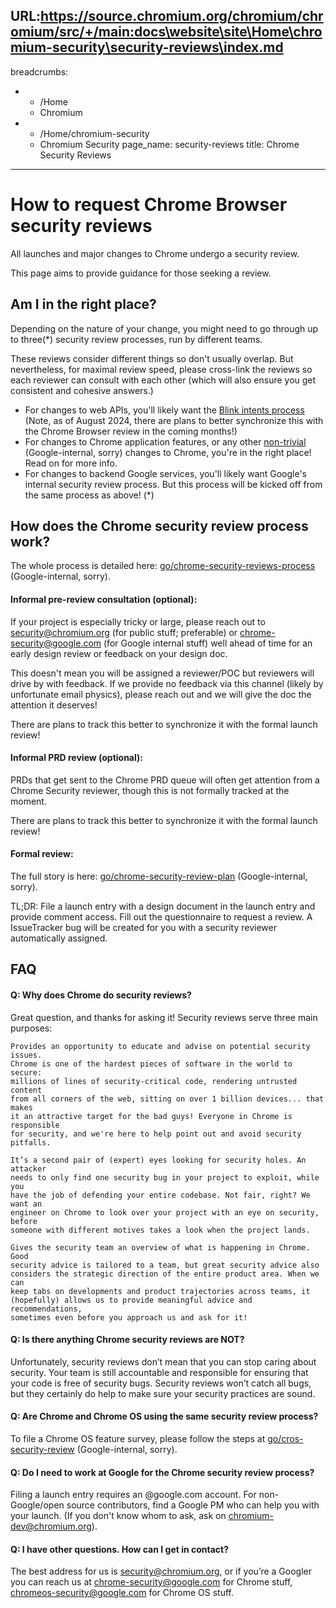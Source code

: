 URL:https://source.chromium.org/chromium/chromium/src/+/main:docs\website\site\Home\chromium-security\security-reviews\index.md
---
breadcrumbs:
- - /Home
  - Chromium
- - /Home/chromium-security
  - Chromium Security
page_name: security-reviews
title: Chrome Security Reviews
---

# How to request Chrome Browser security reviews

All launches and major changes to Chrome undergo a security review.

This page aims to provide guidance for those seeking a review.

## Am I in the right place?

Depending on the nature of your change, you might need to go through up to three(*) security
review processes, run by different teams.

These reviews consider different things so don't usually overlap. But nevertheless,
for maximal review speed, please cross-link the reviews so each reviewer can consult with
each other (which will also ensure you get consistent and cohesive answers.)

- For changes to web APIs, you'll likely want the
[Blink intents process](/blink/launching-features/) (Note, as of
August 2024, there are plans to better synchronize this with the Chrome Browser review
in the coming months!)
- For changes to Chrome application features, or any other
[non-trivial](http://go/chrome-launch#criteria) (Google-internal, sorry) changes to Chrome,
you're in the right place! Read on for more info.
- For changes to backend Google services, you'll likely want Google's internal security review
process. But this process will be kicked off from the same process as above! (*)

## How does the Chrome security review process work?

The whole process is detailed here:
[go/chrome-security-reviews-process](http://go/chrome-security-reviews-process)
(Google-internal, sorry).

#### Informal pre-review consultation (optional):

If your project is especially tricky or large, please reach out to security@chromium.org
(for public stuff; preferable) or chrome-security@google.com (for Google internal stuff)
well ahead of time for an early design review or feedback on your design doc.

This doesn't mean you will be assigned a reviewer/POC but reviewers will drive by with
feedback. If we provide no feedback via this channel (likely by unfortunate email physics),
please reach out and we will give the doc the attention it deserves!

There are plans to track this better to synchronize it with the formal launch review!

#### Informal PRD review (optional):

PRDs that get sent to the Chrome PRD queue will often get attention from a Chrome Security
reviewer, though this is not formally tracked at the moment.

There are plans to track this better to synchronize it with the formal launch review!

#### Formal review:

The full story is here:
[go/chrome-security-review-plan](http://go/chrome-security-launch-process)
(Google-internal, sorry).

TL;DR: File a launch entry with a design document in the launch entry and provide comment
access. Fill out the questionnaire to request a review.
A IssueTracker bug will be created for you with a security reviewer automatically assigned.

## FAQ

#### Q: Why does Chrome do security reviews?

Great question, and thanks for asking it! Security reviews serve three main
purposes:

    Provides an opportunity to educate and advise on potential security issues.
    Chrome is one of the hardest pieces of software in the world to secure:
    millions of lines of security-critical code, rendering untrusted content
    from all corners of the web, sitting on over 1 billion devices... that makes
    it an attractive target for the bad guys! Everyone in Chrome is responsible
    for security, and we're here to help point out and avoid security pitfalls.

    It’s a second pair of (expert) eyes looking for security holes. An attacker
    needs to only find one security bug in your project to exploit, while you
    have the job of defending your entire codebase. Not fair, right? We want an
    engineer on Chrome to look over your project with an eye on security, before
    someone with different motives takes a look when the project lands.

    Gives the security team an overview of what is happening in Chrome. Good
    security advice is tailored to a team, but great security advice also
    considers the strategic direction of the entire product area. When we can
    keep tabs on developments and product trajectories across teams, it
    (hopefully) allows us to provide meaningful advice and recommendations,
    sometimes even before you approach us and ask for it!

#### Q: Is there anything Chrome security reviews are NOT?

Unfortunately, security reviews don’t mean that you can stop caring about
security. Your team is still accountable and responsible for ensuring that your
code is free of security bugs. Security reviews won’t catch all bugs, but they
certainly do help to make sure your security practices are sound.

#### Q: Are Chrome and Chrome OS using the same security review process?

To file a Chrome OS feature survey, please follow the steps at
[go/cros-security-review](http://go/cros-security-review) (Google-internal, sorry).

#### Q: Do I need to work at Google for the Chrome security review process?

Filing a launch entry requires an @google.com account. For
non-Google/open source contributors, find a Google PM who can help you with your
launch. (If you don't know whom to ask, ask on chromium-dev@chromium.org).

#### Q: I have other questions. How can I get in contact?

The best address for us is security@chromium.org, or if you’re a Googler you can
reach us at chrome-security@google.com for Chrome stuff,
chromeos-security@google.com for Chrome OS stuff.
